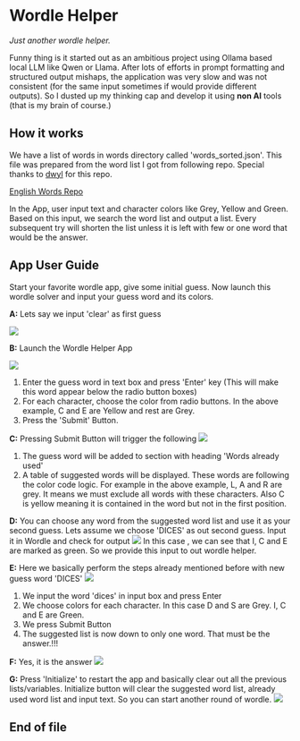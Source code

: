 # Wordle Helper
*Just another wordle helper.*

Funny thing is it started out as an ambitious project using Ollama based local LLM like Qwen or Llama. After lots of efforts in prompt formatting and structured output mishaps, the application was very slow and was not consistent (for the same input sometimes if would provide different outputs).
So I dusted up my thinking cap and develop it using **non AI** tools (that is my brain of course.)
## How it works
We have a list of words in words directory called 'words_sorted.json'. This file was prepared from the word list I got from following repo. Special thanks to [dwyl](https://github.com/dwyl) for this repo.

[English Words Repo](https://github.com/dwyl/english-words)

In the App, user input text and character colors like Grey, Yellow and Green. Based on this input, we search the word list and output a list. Every subsequent try will shorten the list unless it is left with few or one word that would be the answer. 

## App User Guide
Start your favorite wordle app, give some initial guess. 
Now launch this wordle solver and input your guess word and its colors.

**A:** Lets say we input 'clear' as first guess

![](images/WRD1.png)

**B:** Launch the Wordle Helper App 

![](images/App1a.png)

1. Enter the guess word in text box and press 'Enter' key (This will make this word appear below the radio button boxes)
2. For each character, choose the color from radio buttons. In the above example, C and E are Yellow and rest are Grey.
3. Press the 'Submit' Button. 

**C:** Pressing Submit Button will trigger the following
![](images/App1b.png)
1. The guess word will be added to section with heading 'Words already used'
2. A table of suggested words will be displayed. These words are following the color code logic. For example in the above example, L, A and R are grey. It means we must exclude all words with these characters. Also C is yellow meaning it is contained in the word but not in the first position. 

**D:** You can choose any word from the suggested word list and use it as your second guess. Lets assume we choose 'DICES' as out second guess. Input it in Wordle and check for output
![](images/WRD2.png)
In this case , we can see that I, C and E are marked as green. So we provide this input to out wordle helper.

**E:** Here we basically perform the steps already mentioned before with new guess word 'DICES'
![](images/App2.png)
1. We input the word 'dices' in input box and press Enter
2. We choose colors for each character. In this case D and S are Grey. I, C and E are Green.
3. We press Submit Button
4. The suggested list is now down to only one word. That must be the answer.!!!

**F:** Yes, it is the answer
![](images/WRD3.png)

**G:** Press 'Initialize' to restart the app and basically clear out all the previous lists/variables. Initialize button will clear the suggested word list, already used word list and input text. So you can start another round of wordle.
![](images/App4.png)

## End of file
